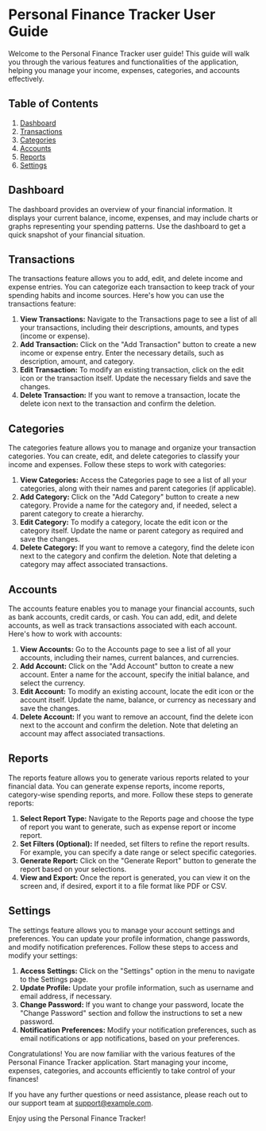 # Personal Finance Tracker User Guide

Welcome to the Personal Finance Tracker user guide! This guide will walk you through the various features and functionalities of the application, helping you manage your income, expenses, categories, and accounts effectively.

## Table of Contents

1. [Dashboard](#dashboard)
2. [Transactions](#transactions)
3. [Categories](#categories)
4. [Accounts](#accounts)
5. [Reports](#reports)
6. [Settings](#settings)

## Dashboard

The dashboard provides an overview of your financial information. It displays your current balance, income, expenses, and may include charts or graphs representing your spending patterns. Use the dashboard to get a quick snapshot of your financial situation.

## Transactions

The transactions feature allows you to add, edit, and delete income and expense entries. You can categorize each transaction to keep track of your spending habits and income sources. Here's how you can use the transactions feature:

1. **View Transactions:** Navigate to the Transactions page to see a list of all your transactions, including their descriptions, amounts, and types (income or expense).
2. **Add Transaction:** Click on the "Add Transaction" button to create a new income or expense entry. Enter the necessary details, such as description, amount, and category.
3. **Edit Transaction:** To modify an existing transaction, click on the edit icon or the transaction itself. Update the necessary fields and save the changes.
4. **Delete Transaction:** If you want to remove a transaction, locate the delete icon next to the transaction and confirm the deletion.

## Categories

The categories feature allows you to manage and organize your transaction categories. You can create, edit, and delete categories to classify your income and expenses. Follow these steps to work with categories:

1. **View Categories:** Access the Categories page to see a list of all your categories, along with their names and parent categories (if applicable).
2. **Add Category:** Click on the "Add Category" button to create a new category. Provide a name for the category and, if needed, select a parent category to create a hierarchy.
3. **Edit Category:** To modify a category, locate the edit icon or the category itself. Update the name or parent category as required and save the changes.
4. **Delete Category:** If you want to remove a category, find the delete icon next to the category and confirm the deletion. Note that deleting a category may affect associated transactions.

## Accounts

The accounts feature enables you to manage your financial accounts, such as bank accounts, credit cards, or cash. You can add, edit, and delete accounts, as well as track transactions associated with each account. Here's how to work with accounts:

1. **View Accounts:** Go to the Accounts page to see a list of all your accounts, including their names, current balances, and currencies.
2. **Add Account:** Click on the "Add Account" button to create a new account. Enter a name for the account, specify the initial balance, and select the currency.
3. **Edit Account:** To modify an existing account, locate the edit icon or the account itself. Update the name, balance, or currency as necessary and save the changes.
4. **Delete Account:** If you want to remove an account, find the delete icon next to the account and confirm the deletion. Note that deleting an account may affect associated transactions.

## Reports

The reports feature allows you to generate various reports related to your financial data. You can generate expense reports, income reports, category-wise spending reports, and more. Follow these steps to generate reports:

1. **Select Report Type:** Navigate to the Reports page and choose the type of report you want to generate, such as expense report or income report.
2. **Set Filters (Optional):** If needed, set filters to refine the report results. For example, you can specify a date range or select specific categories.
3. **Generate Report:** Click on the "Generate Report" button to generate the report based on your selections.
4. **View and Export:** Once the report is generated, you can view it on the screen and, if desired, export it to a file format like PDF or CSV.

## Settings

The settings feature allows you to manage your account settings and preferences. You can update your profile information, change passwords, and modify notification preferences. Follow these steps to access and modify your settings:

1. **Access Settings:** Click on the "Settings" option in the menu to navigate to the Settings page.
2. **Update Profile:** Update your profile information, such as username and email address, if necessary.
3. **Change Password:** If you want to change your password, locate the "Change Password" section and follow the instructions to set a new password.
4. **Notification Preferences:** Modify your notification preferences, such as email notifications or app notifications, based on your preferences.

Congratulations! You are now familiar with the various features of the Personal Finance Tracker application. Start managing your income, expenses, categories, and accounts efficiently to take control of your finances!

If you have any further questions or need assistance, please reach out to our support team at [support@example.com](mailto:support@example.com).

Enjoy using the Personal Finance Tracker!

